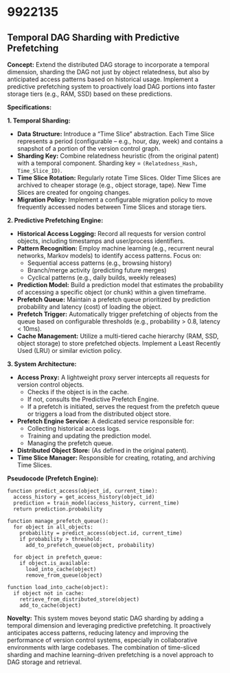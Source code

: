 # 9922135

## Temporal DAG Sharding with Predictive Prefetching

**Concept:** Extend the distributed DAG storage to incorporate a temporal dimension, sharding the DAG not just by object relatedness, but also by anticipated access patterns based on historical usage. Implement a predictive prefetching system to proactively load DAG portions into faster storage tiers (e.g., RAM, SSD) based on these predictions.

**Specifications:**

**1. Temporal Sharding:**

*   **Data Structure:**  Introduce a “Time Slice” abstraction. Each Time Slice represents a period (configurable – e.g., hour, day, week) and contains a snapshot of a portion of the version control graph.
*   **Sharding Key:** Combine relatedness heuristic (from the original patent) with a temporal component. Sharding key = `(Relatedness_Hash, Time_Slice_ID)`.
*   **Time Slice Rotation:**  Regularly rotate Time Slices. Older Time Slices are archived to cheaper storage (e.g., object storage, tape). New Time Slices are created for ongoing changes.
*   **Migration Policy:** Implement a configurable migration policy to move frequently accessed nodes between Time Slices and storage tiers.

**2. Predictive Prefetching Engine:**

*   **Historical Access Logging:**  Record all requests for version control objects, including timestamps and user/process identifiers.
*   **Pattern Recognition:** Employ machine learning (e.g., recurrent neural networks, Markov models) to identify access patterns.  Focus on:
    *   Sequential access patterns (e.g., browsing history)
    *   Branch/merge activity (predicting future merges)
    *   Cyclical patterns (e.g., daily builds, weekly releases)
*   **Prediction Model:**  Build a prediction model that estimates the probability of accessing a specific object (or chunk) within a given timeframe.
*   **Prefetch Queue:**  Maintain a prefetch queue prioritized by prediction probability and latency (cost) of loading the object.
*   **Prefetch Trigger:**  Automatically trigger prefetching of objects from the queue based on configurable thresholds (e.g., probability > 0.8, latency < 10ms).
*   **Cache Management:**  Utilize a multi-tiered cache hierarchy (RAM, SSD, object storage) to store prefetched objects. Implement a Least Recently Used (LRU) or similar eviction policy.

**3. System Architecture:**

*   **Access Proxy:**  A lightweight proxy server intercepts all requests for version control objects.
    *   Checks if the object is in the cache.
    *   If not, consults the Predictive Prefetch Engine.
    *   If a prefetch is initiated, serves the request from the prefetch queue or triggers a load from the distributed object store.
*   **Prefetch Engine Service:**  A dedicated service responsible for:
    *   Collecting historical access logs.
    *   Training and updating the prediction model.
    *   Managing the prefetch queue.
*   **Distributed Object Store:** (As defined in the original patent).
*   **Time Slice Manager:** Responsible for creating, rotating, and archiving Time Slices.

**Pseudocode (Prefetch Engine):**

```
function predict_access(object_id, current_time):
  access_history = get_access_history(object_id)
  prediction = train_model(access_history, current_time)
  return prediction.probability

function manage_prefetch_queue():
  for object in all_objects:
    probability = predict_access(object.id, current_time)
    if probability > threshold:
      add_to_prefetch_queue(object, probability)

  for object in prefetch_queue:
    if object.is_available:
      load_into_cache(object)
      remove_from_queue(object)

function load_into_cache(object):
  if object not in cache:
    retrieve_from_distributed_store(object)
    add_to_cache(object)

```

**Novelty:** This system moves beyond static DAG sharding by adding a temporal dimension and leveraging predictive prefetching. It proactively anticipates access patterns, reducing latency and improving the performance of version control systems, especially in collaborative environments with large codebases. The combination of time-sliced sharding and machine learning-driven prefetching is a novel approach to DAG storage and retrieval.